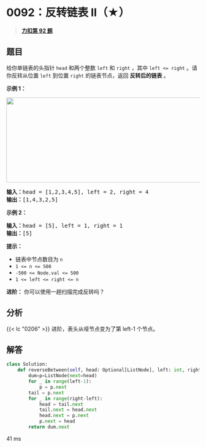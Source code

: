 # 0092：反转链表 II（★）


> <u>**[力扣第 92 题](https://leetcode.cn/problems/reverse-linked-list-ii/)**</u>

## 题目

给你单链表的头指针 <code>head</code> 和两个整数 <code>left</code> 和 <code>right</code> ，其中 <code>left <= right</code> 。请你反转从位置 <code>left</code> 到位置 <code>right</code> 的链表节点，返回 <strong>反转后的链表</strong> 。


<p><strong>示例 1：</strong></p>
<img alt="" src="https://assets.leetcode.com/uploads/2021/02/19/rev2ex2.jpg" style="width: 542px; height: 222px;" />
<pre>
<strong>输入：</strong>head = [1,2,3,4,5], left = 2, right = 4
<strong>输出：</strong>[1,4,3,2,5]
</pre>

<p><strong>示例 2：</strong></p>

<pre>
<strong>输入：</strong>head = [5], left = 1, right = 1
<strong>输出：</strong>[5]
</pre>



<p><strong>提示：</strong></p>

<ul>
<li>链表中节点数目为 <code>n</code></li>
<li><code>1 <= n <= 500</code></li>
<li><code>-500 <= Node.val <= 500</code></li>
<li><code>1 <= left <= right <= n</code></li>
</ul>



<p><strong>进阶：</strong> 你可以使用一趟扫描完成反转吗？</p>


## 分析

 {{< lc "0206" >}} 进阶，表头从哑节点变为了第 left-1 个节点。

## 解答

```python
class Solution:
    def reverseBetween(self, head: Optional[ListNode], left: int, right: int) -> Optional[ListNode]:
        dum=p=ListNode(next=head)
        for _ in range(left-1):
            p = p.next
        tail = p.next
        for _ in range(right-left):
            head = tail.next
            tail.next = head.next
            head.next = p.next
            p.next = head
        return dum.next
```
41 ms


